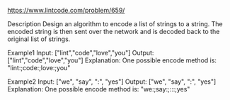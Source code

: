 https://www.lintcode.com/problem/659/

Description
Design an algorithm to encode a list of strings to a string. The encoded string is then sent over the network and is decoded back to the original list of strings.

Example1
Input: ["lint","code","love","you"]
Output: ["lint","code","love","you"]
Explanation:
One possible encode method is: "lint:;code:;love:;you"


Example2
Input: ["we", "say", ":", "yes"]
Output: ["we", "say", ":", "yes"]
Explanation:
One possible encode method is: "we:;say:;:::;yes"
